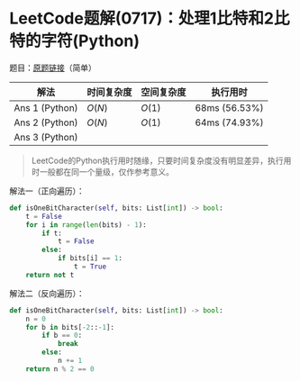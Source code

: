 # LeetCode题解(0717)：处理1比特和2比特的字符(Python)

题目：[原题链接](https://leetcode-cn.com/problems/1-bit-and-2-bit-characters/)（简单）

| 解法           | 时间复杂度 | 空间复杂度 | 执行用时      |
| -------------- | ---------- | ---------- | ------------- |
| Ans 1 (Python) | $O(N)$     | $O(1)$     | 68ms (56.53%) |
| Ans 2 (Python) | $O(N)$     | $O(1)$     | 64ms (74.93%) |
| Ans 3 (Python) |            |            |               |

>  LeetCode的Python执行用时随缘，只要时间复杂度没有明显差异，执行用时一般都在同一个量级，仅作参考意义。

解法一（正向遍历）：

```python
def isOneBitCharacter(self, bits: List[int]) -> bool:
    t = False
    for i in range(len(bits) - 1):
        if t:
            t = False
        else:
            if bits[i] == 1:
                t = True
    return not t
```

解法二（反向遍历）：

```python
def isOneBitCharacter(self, bits: List[int]) -> bool:
    n = 0
    for b in bits[-2::-1]:
        if b == 0:
            break
        else:
            n += 1
    return n % 2 == 0
```